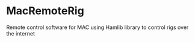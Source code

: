 # MacRemoteRig
Remote control software for MAC using Hamlib library to control rigs over the internet
